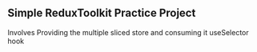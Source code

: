 ## Simple ReduxToolkit Practice Project

Involves Providing the multiple sliced store and consuming it useSelector hook
